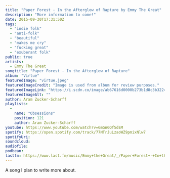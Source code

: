 ```yaml
---
title: "Paper Forest - In the Afterglow of Rapture by Emmy The Great"
description: "More information to come!"
date: 2015-09-30T17:31:50Z
tags:
  - "indie folk"
  - "anti-folk"
  - "beautiful"
  - "makes me cry"
  - "fucking great"
  - "exuberant folk"
public: true
artists:
  - Emmy The Great
songtitle: "Paper Forest - In the Afterglow of Rapture"
album: "Virtue"
featuredImage: "virtue.jpeg"
featuredImageCredit: "Image is used from album for review purposes."
featuredImageLink: "https://i.scdn.co/image/ab67616d0000b273b1d8c3b32247c5f3187545f5"
featuredImageAlt: ""
author: Aram Zucker-Scharff
playlists:
  -
    name: "Obsessions"
    position: 121
    author: Aram Zucker-Scharff
youtube: https://www.youtube.com/watch?v=6mGn6Qf5dEM
spotify: https://open.spotify.com/track/77NTrJuLzaoWZ9pmixNlw7
spotifyUri: 
soundcloud:
audiofile:
podbean:
lastfm: https://www.last.fm/music/Emmy+the+Great/_/Paper+Forest+-+In+the+Afterglow+of+Rapture
---
```


A song I plan to write more about.
		